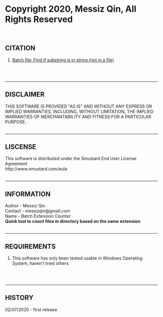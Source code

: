 # Copyright 2020, Messiz Qin, All Rights Reserved
<br />
<h2>CITATION</h2>
<ol>
	<li><a href='https://stackoverflow.com/questions/7005951/batch-file-find-if-substring-is-in-string-not-in-a-file'>Batch file: Find if substring is in string (not in a file)</a></li>
</ol>
<br /><br />
<hr />
<h2>DISCLAIMER</h2>
THIS SOFTWARE IS PROVIDED "AS IS" AND WITHOUT ANY EXPRESS OR IMPLIED WARRANTIES, INCLUDING, WITHOUT LIMITATION, THE IMPLIED WARRANTIES OF MERCHANTABILITY AND FITNESS FOR A PARTICULAR PURPOSE.
<br /><br />
<hr />
<h2>LISCENSE</h2>
This software is distributed under the Smustard End User License Agreement<br />
http://www.smustard.com/eula
<br /><br />
<hr />
<h2>INFORMATION</h2>
Author - Messiz Qin<br />
Contact - messizqin@gmail.com<br />
Name - Batch Extension Counter<br />
<b>Quick tool to count files in directory based on the same extension</b>
<br /><br />
<hr />
<h2>REQUIREMENTS</h2>
<ol>
  <li>This software has only been tested usable in Windows Operating System, haven't tried others</li>
</ol>
<br /><br />
<hr />
<h2>HISTORY</h2>
02/07/2020 - first release. 
<br /><br />
